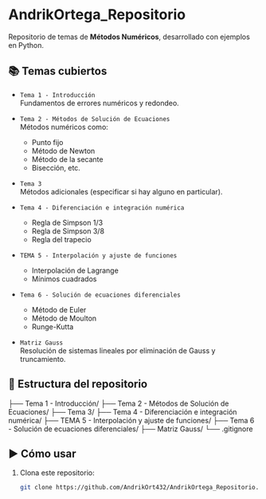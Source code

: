 # AndrikOrtega_Repositorio

Repositorio de temas de **Métodos Numéricos**, desarrollado con ejemplos en Python.

## 📚 Temas cubiertos

- `Tema 1 - Introducción`  
  Fundamentos de errores numéricos y redondeo.

- `Tema 2 - Métodos de Solución de Ecuaciones`  
  Métodos numéricos como:
  - Punto fijo
  - Método de Newton
  - Método de la secante
  - Bisección, etc.

- `Tema 3`  
  Métodos adicionales (especificar si hay alguno en particular).

- `Tema 4 - Diferenciación e integración numérica`  
  - Regla de Simpson 1/3
  - Regla de Simpson 3/8
  - Regla del trapecio

- `TEMA 5 - Interpolación y ajuste de funciones`  
  - Interpolación de Lagrange
  - Mínimos cuadrados

- `Tema 6 - Solución de ecuaciones diferenciales`  
  - Método de Euler
  - Método de Moulton
  - Runge-Kutta

- `Matriz Gauss`  
  Resolución de sistemas lineales por eliminación de Gauss y truncamiento.

## 📁 Estructura del repositorio
├── Tema 1 - Introducción/
├── Tema 2 - Métodos de Solución de Ecuaciones/
├── Tema 3/
├── Tema 4 - Diferenciación e integración numérica/
├── TEMA 5 - Interpolación y ajuste de funciones/
├── Tema 6 - Solución de ecuaciones diferenciales/
├── Matriz Gauss/
└── .gitignore

## ▶️ Cómo usar

1. Clona este repositorio:
   ```bash
   git clone https://github.com/AndrikOrt432/AndrikOrtega_Repositorio.git
